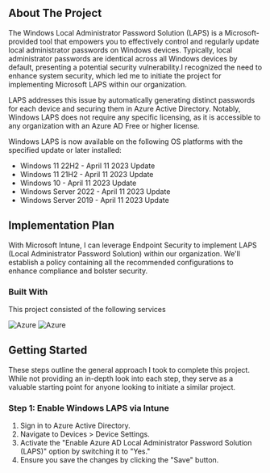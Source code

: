
<!-- ABOUT THE PROJECT -->
## About The Project

The Windows Local Administrator Password Solution (LAPS) is a Microsoft-provided tool that empowers you to effectively control and regularly update local administrator passwords on Windows devices. Typically, local administrator passwords are identical across all Windows devices by default, presenting a potential security vulnerability.I recognized the need to enhance system security, which led me to initiate the project for implementing Microsoft LAPS within our organization.

LAPS addresses this issue by automatically generating distinct passwords for each device and securing them in Azure Active Directory. Notably, Windows LAPS does not require any specific licensing, as it is accessible to any organization with an Azure AD Free or higher license.

Windows LAPS is now available on the following OS platforms with the specified update or later installed:

* Windows 11 22H2 - April 11 2023 Update
* Windows 11 21H2 - April 11 2023 Update
* Windows 10 - April 11 2023 Update
* Windows Server 2022 - April 11 2023 Update
* Windows Server 2019 - April 11 2023 Update

## Implementation Plan

With Microsoft Intune, I can leverage Endpoint Security to implement LAPS (Local Administrator Password Solution) within our organization. We'll establish a policy containing all the recommended configurations to enhance compliance and bolster security.

### Built With

This project consisted of the following services

![Azure](https://img.shields.io/badge/Azure-Intune-blue)
![Azure](https://img.shields.io/badge/VMWare-Virtual_Machines-blue)

<!-- GETTING STARTED -->
## Getting Started

These steps outline the general approach I took to complete this project. While not providing an in-depth look into each step, they serve as a valuable starting point for anyone looking to initiate a similar project.

### Step 1: Enable Windows LAPS via Intune

1.	Sign in to Azure Active Directory.
2.	Navigate to Devices > Device Settings.
3.	Activate the "Enable Azure AD Local Administrator Password Solution (LAPS)" option by switching it to "Yes."
4.	Ensure you save the changes by clicking the "Save" button.

